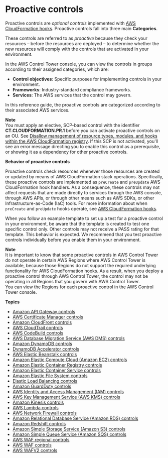 # Proactive controls<a name="proactive-controls"></a>

Proactive controls are *optional controls* implemented with [AWS CloudFormation hooks](https://docs.aws.amazon.com/cloudformation-cli/latest/userguide/hooks.html#hooks-characteristics)\. Proactive controls fall into three main **Categories**\.

These controls are referred to as *proactive* because they check your resources – before the resources are deployed – to determine whether the new resources will comply with the controls that are activated in your environment\.

In the AWS Control Tower console, you can view the controls in groups according to their assigned categories, which are: 
+ **Control objectives**: Specific purposes for implementing controls in your environment\.  
+ **Frameworks**: Industry\-standard compliance frameworks\.
+ **Services**: The AWS services that the control may govern\.

In this reference guide, the proactive controls are categorized according to their associated AWS services\.

**Note**  
You must apply an elective, SCP\-based control with the identifier **CT\.CLOUDFORMATION\.PR\.1** before you can activate proactive controls on an OU\. See [Disallow management of resource types, modules, and hooks within the AWS CloudFormation registry](elective-controls.md#disallow-cfn-extensions)\. If this SCP is not activated, you'll see an error message directing you to enable this control as a prerequisite, or showing it as a dependency for other proactive controls\.

 **Behavior of proactive controls**

Proactive controls check resources whenever those resources are created or updated by means of AWS CloudFormation stack operations\. Specifically, these proactive controls are implemented as `preCreate` and `preUpdate` AWS CloudFormation hook handlers\. As a consequence, these controls may not affect requests that are made directly to services through the AWS console, through AWS APIs, or through other means such as AWS SDKs, or other Infrastructure\-as\-Code \(IaC\) tools\. For more information about when `preCreate` and `preUpdate` hooks operate, see [AWS CloudFormation hooks](https://docs.aws.amazon.com/cloudformation-cli/latest/userguide/hooks.html#hooks-characteristics)\.

When you follow an example template to set up a test for a proactive control in your environment, be aware that the template is created to test one specific control only\. Other controls may not receive a PASS rating for that template\. This behavior is expected\. We recommend that you test proactive controls individually before you enable them in your environment\.

**Note**  
It is important to know that some proactive controls in AWS Control Tower do not operate in certain AWS Regions where AWS Control Tower is available, because those Regions do not support the required underlying functionality for AWS CloudFormation hooks\. As a result, when you deploy a proactive control through AWS Control Tower, the control may not be operating in all Regions that you govern with AWS Control Tower\.  
You can view the Regions for each proactive control in the AWS Control Tower console\. 

**Topics**
+ [Amazon API Gateway controls](api-gateway-rules.md)
+ [AWS Certificate Manager controls](acm-rules.md)
+ [Amazon CloudFront controls](cloudfront-rules.md)
+ [AWS CloudTrail controls](cloudtrail-rules.md)
+ [AWS CodeBuild controls](codebuild-rules.md)
+ [AWS Database Migration Service \(AWS DMS\) controls](dms-rules.md)
+ [Amazon DynamoDB controls](dynamodb-rules.md)
+ [DynamoDB Accelerator controls](dax-rules.md)
+ [AWS Elastic Beanstalk controls](ebs-rules.md)
+ [Amazon Elastic Compute Cloud \(Amazon EC2\) controls](ec2-rules.md)
+ [Amazon Elastic Container Registry controls](ecr-rules.md)
+ [Amazon Elastic Container Service controls](ecs-rules.md)
+ [Amazon Elastic File System controls](efs-rules.md)
+ [Elastic Load Balancing controls](elb-rules.md)
+ [Amazon GuardDuty controls](guard-duty-rules.md)
+ [AWS Identity and Access Management \(IAM\) controls](iam-rules.md)
+ [AWS Key Management Service \(AWS KMS\) controls](kms-rules.md)
+ [Amazon Kinesis controls](kinesis-rules.md)
+ [AWS Lambda controls](lambda-rules.md)
+ [AWS Network Firewall controls](network-firewall-rules.md)
+ [Amazon Relational Database Service \(Amazon RDS\) controls](rds-rules.md)
+ [Amazon Redshift controls](redshift-rules.md)
+ [Amazon Simple Storage Service \(Amazon S3\) controls](s3-rules.md)
+ [Amazon Simple Queue Service \(Amazon SQS\) controls](sqs-rules.md)
+ [AWS WAF regional controls](waf-regional-rules.md)
+ [AWS WAF controls](waf-rules.md)
+ [AWS WAFV2 controls](wafv2-rules.md)